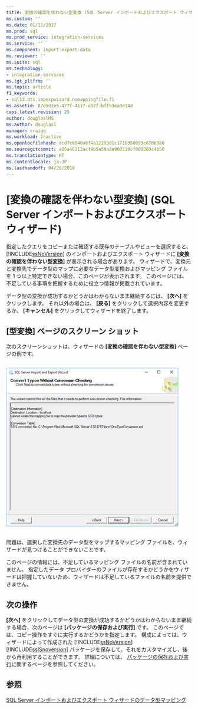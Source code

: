 ```yaml
---
title: 変換の確認を伴わない型変換 (SQL Server インポートおよびエクスポート ウィザード) | Microsoft Docs
ms.custom: ''
ms.date: 01/11/2017
ms.prod: sql
ms.prod_service: integration-services
ms.service: ''
ms.component: import-export-data
ms.reviewer: ''
ms.suite: sql
ms.technology:
- integration-services
ms.tgt_pltfrm: ''
ms.topic: article
f1_keywords:
- sql13.dts.impexpwizard.nomappingfile.f1
ms.assetid: 87d9d3e5-477f-4117-a37f-bff53ea3e14d
caps.latest.revision: 25
author: douglaslMS
ms.author: douglasl
manager: craigg
ms.workload: Inactive
ms.openlocfilehash: dcd7c6840a6f4a12293d1c1716350093c676b986
ms.sourcegitcommit: a85a46312acf8b5a59a8a900310cf088369c4150
ms.translationtype: HT
ms.contentlocale: ja-JP
ms.lasthandoff: 04/26/2018
---
```

# <a name="convert-types-without-conversion-checking-sql-server-import-and-export-wizard"></a>[変換の確認を伴わない型変換] (SQL Server インポートおよびエクスポート ウィザード)
  指定したクエリをコピーまたは確認する既存のテーブルやビューを選択すると、 [!INCLUDE[ssNoVersion](../../includes/ssnoversion-md.md)] のインポートおよびエクスポート ウィザードに **[変換の確認を伴わない型変換]** が表示される場合があります。 ウィザードで、変換元と変換先でデータ型のマップに必要なデータ型変換およびマッピング ファイルを 1 つ以上特定できない場合、このページが表示されます。 このページには、不足している事項を把握するために役立つ情報が掲載されています。
  
 データ型の変換が成功するかどうかはわからないまま継続するには、 **[次へ]** をクリックします。 それ以外の場合は、 **[戻る]** をクリックして選択内容を変更するか、 **[キャンセル]** をクリックしてウィザードを終了します。

## <a name="screen-shot-of-the-convert-types-page"></a>[型変換] ページのスクリーン ショット  
  
次のスクリーンショットは、ウィザードの **[変換の確認を伴わない型変換]** ページの例です。

![型変換](../../integration-services/import-export-data/media/convert-types.png)

問題は、選択した変換先のデータ型をマップするマッピング ファイルを、ウィザードが見つけることができないことです。

このページの情報には、不足しているマッピング ファイルの名前が含まれていません。 指定したデータ プロバイダーのファイルが存在するかどうかをウィザードは把握していないため、ウィザードは不足しているファイルの名前を提供できません。

## <a name="whats-next"></a>次の操作  
 **[次へ]** をクリックしてデータ型の変換が成功するかどうかはわからないまま継続する場合、次のページは **[パッケージの保存および実行]** です。 このページでは、コピー操作をすぐに実行するかどうかを指定します。 構成によっては、ウィザードによって作成された [!INCLUDE[ssNoVersion](../../includes/ssnoversion-md.md)][!INCLUDE[ssISnoversion](../../includes/ssisnoversion-md.md)] パッケージを保存して、それをカスタマイズし、後から再利用することができます。 詳細については、 [パッケージの保存および実行](../../integration-services/import-export-data/save-and-run-package-sql-server-import-and-export-wizard.md)に関するページを参照してください。  

## <a name="see-also"></a>参照
[SQL Server インポートおよびエクスポート ウィザードのデータ型マッピング](../../integration-services/import-export-data/data-type-mapping-in-the-sql-server-import-and-export-wizard.md)
